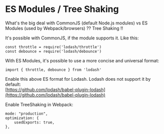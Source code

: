 # ES Modules / Tree Shaking

What's the big deal with CommonJS \(default Node.js modules\) vs ES Modules \(used by Webpack/browsers\) ?? Tree Shaking !!

It's possible with CommonJS, if the module supports it. Like this:

```text
const throttle = require('lodash/throttle')
const debounce = require('lodash/debounce')
```

With ES Modules, it's possible to use a more concise and universal format:

```text
import { throttle, debounce } from 'lodash'
```

Enable this above ES format for Lodash. Lodash does not support it by default:  
[https://github.com/lodash/babel-plugin-lodash](https://github.com/lodash/babel-plugin-lodash)

Enable TreeShaking in Webpack:

```text
mode: "production",
optimization: {
    usedExports: true,
},
```

